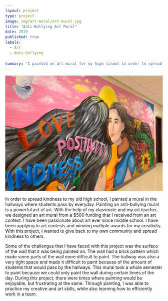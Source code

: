 ```yaml
---
layout: project
type: project
image: img/art-mural/art-mural.jpg
title: "Anti-Bullying Art Mural"
date: 2019
published: true
labels:
  - Art
  - Anti-Bullying

summary: "I painted an art mural for my high school in order to spread kindness to our students."
---
```

<img src="../img/art-mural/art-wide.jpg" width= "600">

In order to spread kindness to my old high school, I painted a mural in the hallways where students pass by everyday. Painting an anti-bullying mural is a powerful act of art.  With the help of my classmate and my art teacher, we designed an art mural from a $500 funding that I received from an art contest. I have been passionate about art ever since middle school. I have been applying to art contests and winning multiple awards for my creativity. With this project, I wanted to give back to my own community and spread kindness to others. 

Some of the challenges that I have faced with this project was the surface of the wall that it was being painted on. The wall had a brick pattern which made some parts of the wall more difficult to paint. The hallway was also a very tight space and made it difficult to paint because of the amount of students that would pass by the hallways. This mural took a whole semester to paint because we could only paint the wall during certain times of the day. During this project, there were times where painting would be enjoyable, but frustrating at the same. Through painting, I was able to practice my creative and art skills, while also learning how to efficiently work in a team. 


